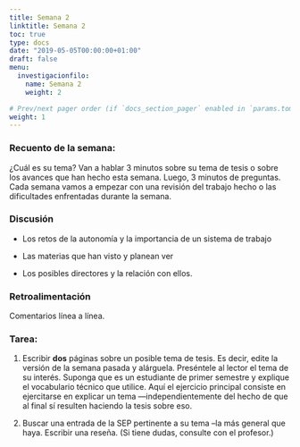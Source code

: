 ```yaml
---
title: Semana 2
linktitle: Semana 2 
toc: true
type: docs
date: "2019-05-05T00:00:00+01:00"
draft: false
menu:
  investigacionfilo:
    name: Semana 2
    weight: 2

# Prev/next pager order (if `docs_section_pager` enabled in `params.toml`)
weight: 1
---
```


### Recuento de la semana: 

¿Cuál es su tema? Van a hablar 3 minutos sobre su tema de tesis o sobre los avances que han hecho esta semana. Luego, 3 minutos de preguntas. Cada semana vamos a empezar con una revisión del trabajo hecho o las dificultades enfrentadas durante la semana.
  
### Discusión 
- Los retos de la autonomía y la importancia de un sistema de trabajo

- Las materias que han visto y planean ver
  
- Los posibles directores y la relación con ellos.
  
### Retroalimentación

Comentarios línea a línea. 
  
### Tarea: 
  
1. Escribir **dos** páginas sobre un posible tema de tesis. Es decir, edite la versión de la semana pasada y alárguela. Preséntele al lector el tema de su interés. Suponga que es un estudiante de primer semestre y explique el vocabulario técnico que utilice. Aquí el ejercicio principal consiste en ejercitarse en explicar un tema —independientemente del hecho de que al final sí resulten haciendo la tesis sobre eso.
    
1. Buscar una entrada de la SEP pertinente a su tema –la más general que haya.  Escribir una reseña. (Si tiene dudas, consulte con el profesor.)